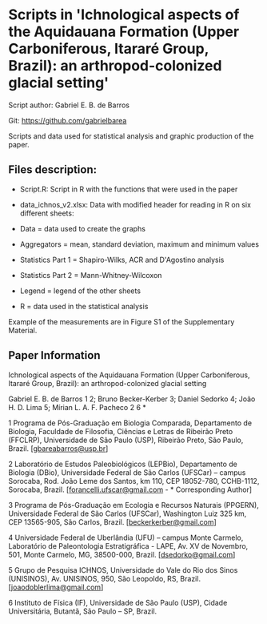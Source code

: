 # Scripts in 'Ichnological aspects of the Aquidauana Formation (Upper Carboniferous, Itararé Group, Brazil): an arthropod-colonized glacial setting'

Script author: Gabriel E. B. de Barros

Git: https://github.com/gabrielbarea

Scripts and data used for statistical analysis and graphic production of the paper.

## Files description:

- Script.R: Script in R with the functions that were used in the paper


- data_ichnos_v2.xlsx: Data with modified header for reading in R on six different sheets:

- Data = data used to create the graphs
- Aggregators = mean, standard deviation, maximum and minimum values
- Statistics Part 1 = Shapiro-Wilks, ACR and D'Agostino analysis
- Statistics Part 2 = Mann-Whitney-Wilcoxon
- Legend = legend of the other sheets
- R = data used in the statistical analysis

Example of the measurements are in Figure S1 of the Supplementary Material.

## Paper Information

Ichnological aspects of the Aquidauana Formation (Upper Carboniferous, Itararé Group, Brazil): an arthropod-colonized glacial setting

Gabriel E. B. de Barros 1 2; Bruno Becker-Kerber 3; Daniel Sedorko 4; João H. D. Lima 5; Mírian L. A. F. Pacheco 2 6 *

1 Programa de Pós-Graduação em Biologia Comparada, Departamento de Biologia, Faculdade de Filosofia, Ciências e Letras de Ribeirão Preto (FFCLRP), Universidade de São Paulo (USP), Ribeirão Preto, São Paulo, Brazil. [gbareabarros@usp.br]

2 Laboratório de Estudos Paleobiológicos (LEPBio), Departamento de Biologia (DBio), Universidade Federal de São Carlos (UFSCar) – campus Sorocaba, Rod. João Leme dos Santos, km 110, CEP 18052-780, CCHB-1112, Sorocaba, Brazil. [forancelli.ufscar@gmail.com - * Corresponding Author]

3 Programa de Pós-Graduação em Ecologia e Recursos Naturais (PPGERN), Universidade Federal de São Carlos (UFSCar), Washington Luiz 325 km, CEP 13565-905, São Carlos, Brazil. [beckerkerber@gmail.com]

4 Universidade Federal de Uberlândia (UFU) – campus Monte Carmelo, Laboratório de Paleontologia Estratigráfica - LAPE, Av. XV de Novembro, 501, Monte Carmelo, MG, 38500-000, Brazil. [dsedorko@gmail.com]

5 Grupo de Pesquisa ICHNOS, Universidade do Vale do Rio dos Sinos (UNISINOS), Av. UNISINOS, 950, São Leopoldo, RS, Brazil. [joaodoblerlima@gmail.com]

6 Instituto de Física (IF), Universidade de São Paulo (USP), Cidade Universitária, Butantã, São Paulo – SP, Brazil.
